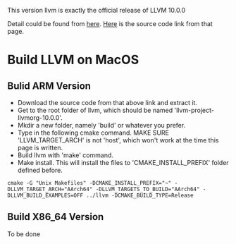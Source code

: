 This version llvm is exactly the official release of LLVM 10.0.0

Detail could be found from [here](https://github.com/llvm/llvm-project/releases/tag/llvmorg-10.0.0).
[Here](https://github.com/llvm/llvm-project/archive/llvmorg-10.0.0.zip) is the source code link from that page.

# Build LLVM on MacOS

## Bulid ARM Version

- Download the source code from that above link and extract it.
- Get to the root folder of llvm, which should be named 'llvm-project-llvmorg-10.0.0'.
- Mkdir a new folder, namely 'build' or whatever you prefer.
- Type in the following cmake command. MAKE SURE 'LLVM_TARGET_ARCH' is not 'host', which won't work at the time this page is written.
- Build llvm with 'make' command.
- Make install. This will install the files to 'CMAKE_INSTALL_PREFIX' folder defined before.


```
cmake -G "Unix Makefiles" -DCMAKE_INSTALL_PREFIX="~" -DLLVM_TARGET_ARCH="AArch64" -DLLVM_TARGETS_TO_BUILD="AArch64" -DLLVM_BUILD_EXAMPLES=OFF ../llvm -DCMAKE_BUILD_TYPE=Release
```

## Build X86_64 Version

To be done
